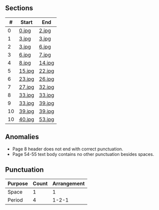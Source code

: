 ## Sections

| #  | Start                                   | End                                     |
|----|-----------------------------------------|-----------------------------------------|
| 0  | [0.jpg](ky2khlqdf7qdznac.onion/0.jpg)   | [2.jpg](ky2khlqdf7qdznac.onion/2.jpg)   |
| 1  | [3.jpg](ky2khlqdf7qdznac.onion/3.jpg)   | [3.jpg](ky2khlqdf7qdznac.onion/3.jpg)   |
| 2  | [3.jpg](ky2khlqdf7qdznac.onion/3.jpg)   | [6.jpg](ky2khlqdf7qdznac.onion/6.jpg)   |
| 3  | [6.jpg](ky2khlqdf7qdznac.onion/6.jpg)   | [7.jpg](ky2khlqdf7qdznac.onion/7.jpg)   |
| 4  | [8.jpg](ky2khlqdf7qdznac.onion/8.jpg)   | [14.jpg](ky2khlqdf7qdznac.onion/14.jpg) |
| 5  | [15.jpg](ky2khlqdf7qdznac.onion/15.jpg) | [22.jpg](ky2khlqdf7qdznac.onion/22.jpg) |
| 6  | [23.jpg](ky2khlqdf7qdznac.onion/23.jpg) | [26.jpg](ky2khlqdf7qdznac.onion/26.jpg) |
| 7  | [27.jpg](ky2khlqdf7qdznac.onion/27.jpg) | [32.jpg](ky2khlqdf7qdznac.onion/32.jpg) |
| 8  | [33.jpg](ky2khlqdf7qdznac.onion/33.jpg) | [33.jpg](ky2khlqdf7qdznac.onion/33.jpg) |
| 9  | [33.jpg](ky2khlqdf7qdznac.onion/33.jpg) | [39.jpg](ky2khlqdf7qdznac.onion/39.jpg) |
| 10 | [39.jpg](ky2khlqdf7qdznac.onion/39.jpg) | [39.jpg](ky2khlqdf7qdznac.onion/39.jpg) |
| 10 | [40.jpg](ky2khlqdf7qdznac.onion/39.jpg) | [53.jpg](ky2khlqdf7qdznac.onion/39.jpg) |

## Anomalies

- Page 8 header does not end with correct punctuation.
- Page 54-55 text body contains no other punctuation besides spaces.

## Punctuation

| Purpose | Count | Arrangement |
|---------|-------|-------------|
| Space   | 1     | 1           |
| Period  | 4     | 1-2-1       |
